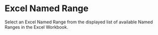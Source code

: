 # Excel Named Range

Select an Excel Named Range from the displayed list of available Named
Ranges in the Excel Workbook.
